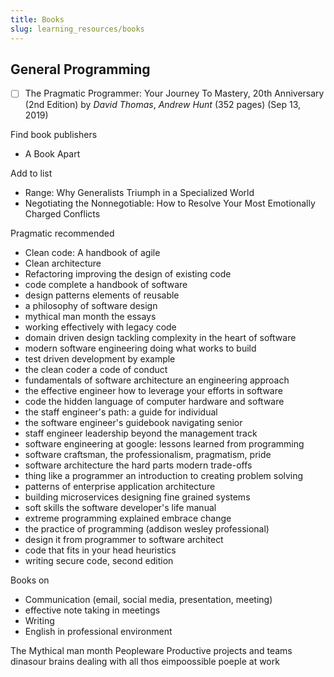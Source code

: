 ```yaml
---
title: Books
slug: learning_resources/books
---
```


## General Programming

-   [ ] The Pragmatic Programmer: Your Journey To Mastery, 20th Anniversary (2nd Edition) by _David Thomas_, _Andrew Hunt_ (352 pages) (Sep 13, 2019)

Find book publishers

-   A Book Apart

Add to list

-   Range: Why Generalists Triumph in a Specialized World
-   Negotiating the Nonnegotiable: How to Resolve Your Most Emotionally Charged Conflicts

Pragmatic recommended

-   Clean code: A handbook of agile
-   Clean architecture
-   Refactoring improving the design of existing code
-   code complete a handbook of software
-   design patterns elements of reusable
-   a philosophy of software design
-   mythical man month the essays
-   working effectively with legacy code
-   domain driven design tackling complexity in the heart of software
-   modern software engineering doing what works to build
-   test driven development by example
-   the clean coder a code of conduct
-   fundamentals of software architecture an engineering approach
-   the effective engineer how to leverage your efforts in software
-   code the hidden language of computer hardware and software
-   the staff engineer's path: a guide for individual
-   the software engineer's guidebook navigating senior
-   staff engineer leadership beyond the management track
-   software engineering at google: lessons learned from programming
-   software craftsman, the professionalism, pragmatism, pride
-   software architecture the hard parts modern trade-offs
-   thing like a programmer an introduction to creating problem solving
-   patterns of enterprise application architecture
-   building microservices designing fine grained systems
-   soft skills the software developer's life manual
-   extreme programming explained embrace change
-   the practice of programming (addison wesley professional)
-   design it from programmer to software architect
-   code that fits in your head heuristics
-   writing secure code, second edition

Books on

-   Communication (email, social media, presentation, meeting)
-   effective note taking in meetings
-   Writing
-   English in professional environment

The Mythical man month
Peopleware Productive projects and teams
dinasour brains dealing with all thos eimpoossible poeple at work
